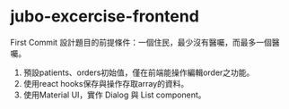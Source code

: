 # jubo-excercise-frontend
First Commit
設計題目的前提條件：一個住民，最少沒有醫囑，而最多一個醫囑。
1. 預設patients、orders初始值，僅在前端能操作編輯order之功能。
2. 使用react hooks保存與操作存取array的資料。
3. 使用Material UI，實作 Dialog 與 List component。
